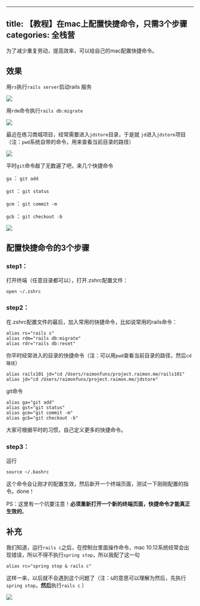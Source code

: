 
---
title: 【教程】在mac上配置快捷命令，只需3个步骤
categories: 全栈营
---

为了减少重复劳动，提高效率，可以给自己的mac配置快捷命令。

## 效果

用`rs`执行`rails server`启动rails 服务

![][image-1]

用`rdm`命令执行`rails db:migrate`

![][image-2]

最近在练习商城项目，经常需要进入`jdstore`目录，于是就 `jd`进入`jdstore`项目（注：`pwd`系统自带的命令，用来查看当前目录的路径）

![][image-3]

平时`git`命令敲了无数遍了吧，来几个快捷命令

`ga` ： `git add`

`gst` ： `git status`

`gcm` ： `git commit -m`

`gcb` ： `git checkout -b`

![][image-4]

## 配置快捷命令的3个步骤

### step1：

打开终端（任意目录都可以），打开.zshrc配置文件：

```
open ~/.zshrc
```

### step2：

在.zshrc配置文件的最后，加入常用的快捷命令，比如说常用的rails命令：

```
alias rs="rails s"
alias rdm="rails db:migrate"
alias rdr="rails db:reset"
```

你平时经常进入的目录的快捷命令（注：可以用`pwd`查看当前目录的路径，然后`cd 路径`）

```
alias rails101 jd="cd /Users/raimonfuns/project.raimon.me/rails101"
alias jd="cd /Users/raimonfuns/project.raimon.me/jdstore"
```

git命令

```
alias ga="git add"
alias gst="git status"
alias gcm="git commit -m"
alias gcb="git checkout -b"
```

大家可根据平时的习惯，自己定义更多的快捷命令。

### step3：

运行

```
source ~/.bashrc
```

这个命令会让刚才的配置生效，然后新开一个终端页面，测试一下刚刚配置的指令。done！

PS：这里有一个坑要注意！**必须重新打开一个新的终端页面，快捷命令才能真正生效的**。

## 补充

我们知道，运行`rails c`之后，在控制台里面操作命令，mac 10.12系统经常会出现错误，所以不得不执行`spring stop`，所以我配了这一句

```
alias rc="spring stop & rails c"
```

这样一来，以后就不会遇到这个问题了（注：`&`的意思可以理解为然后，先执行`spring stop`，**然后**执行`rails c` ）

![][image-5]

[image-1]:	http://oggx6lf7f.bkt.clouddn.com/bu43f.gif
[image-2]:	http://oggx6lf7f.bkt.clouddn.com/yvdrr.gif
[image-3]:	http://oggx6lf7f.bkt.clouddn.com/a0kt5.gif
[image-4]:	http://oggx6lf7f.bkt.clouddn.com/0031x.gif
[image-5]:	http://oggx6lf7f.bkt.clouddn.com/q0o5r.gif